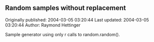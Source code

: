 ## Random samples without replacement

Originally published: 2004-03-05 03:20:44
Last updated: 2004-03-05 03:20:44
Author: Raymond Hettinger

Sample generator using only r calls to random.random().